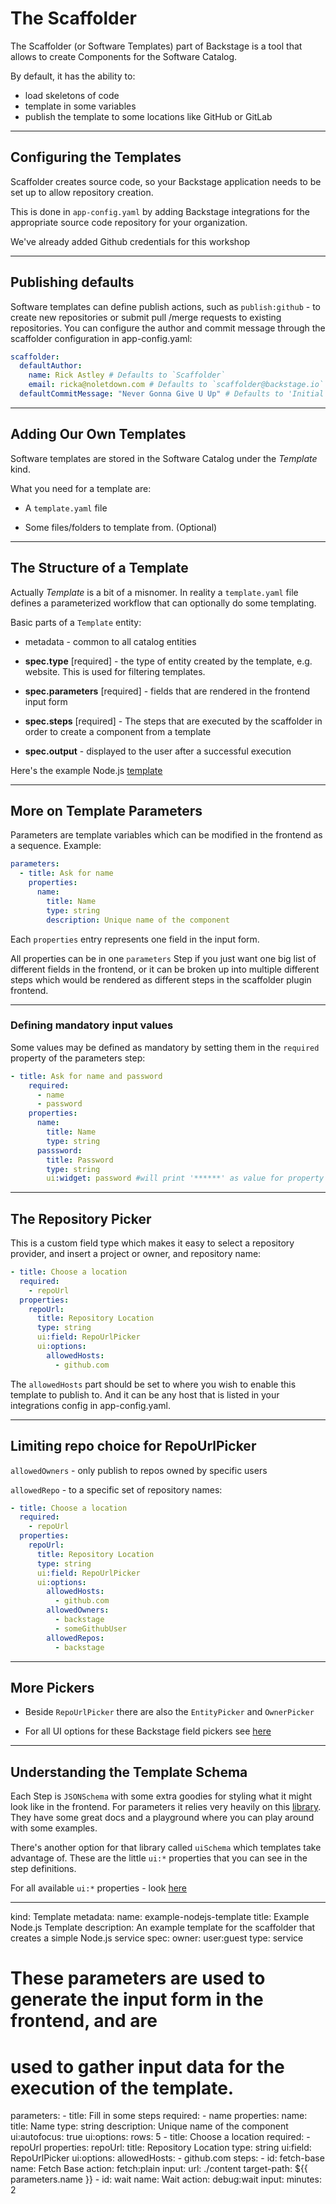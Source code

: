 # The Scaffolder

The Scaffolder (or Software Templates) part of Backstage is a tool that allows to create Components for the Software Catalog.

By default, it has the ability to:
- load skeletons of code
- template in some variables
- publish the template to some locations like GitHub or GitLab

---

## Configuring the Templates

Scaffolder creates source code, so your Backstage application needs to be set up to allow repository creation.

This is done in `app-config.yaml` by adding Backstage integrations for the appropriate source code repository for your organization.

We've already added Github credentials for this workshop

---

## Publishing defaults

Software templates can define publish actions, such as `publish:github` - to create new repositories or submit pull /merge requests to existing repositories. You can configure the author and commit message through the scaffolder configuration in app-config.yaml:
```yaml
scaffolder:
  defaultAuthor:
    name: Rick Astley # Defaults to `Scaffolder`
    email: ricka@noletdown.com # Defaults to `scaffolder@backstage.io`
  defaultCommitMessage: "Never Gonna Give U Up" # Defaults to 'Initial commit'
```
---

## Adding Our Own Templates

Software templates are stored in the Software Catalog under the *Template* kind.

What you need for a template are:

- A `template.yaml` file

- Some files/folders to template from. (Optional)

---

## The Structure of a Template

Actually *Template* is a bit of a misnomer. In reality a `template.yaml` file defines a parameterized workflow that can optionally do some templating.

Basic parts of a `Template` entity:

- metadata - common to all catalog entities

- **spec.type** [required] - the type of entity created by the template, e.g. website. This is used for filtering templates.

- **spec.parameters** [required] - fields that are rendered in the frontend input form

- **spec.steps** [required] - The steps that are executed by the scaffolder in order to create a component from a template

- **spec.output** - displayed to the user after a successful execution

Here's the example Node.js [template](https://github.com/backstage/backstage/blob/master/packages/create-app/templates/default-app/examples/template/template.yaml)

---

## More on Template Parameters

Parameters are template variables which can be modified in the frontend as a sequence. Example:
```yaml
parameters:
  - title: Ask for name
    properties:
      name:
        title: Name
        type: string
        description: Unique name of the component
```

Each `properties` entry represents one field in the input form.

All properties can be in one `parameters` Step if you just want one big list of different fields in the frontend, or it can be broken up into multiple different steps which would be rendered as different steps in the scaffolder plugin frontend.

---

### Defining mandatory input values

Some values may be defined as mandatory by setting them in the `required` property of the parameters step:

```yaml
- title: Ask for name and password
    required:
      - name
      - password
    properties:
      name:
        title: Name
        type: string
      passsword:
        title: Password
        type: string
        ui:widget: password #will print '******' as value for property 'password'
```

---

## The Repository Picker

This is a custom field type which makes it easy to select a repository provider, and insert a project or owner, and repository name:

```yaml
- title: Choose a location
  required:
    - repoUrl
  properties:
    repoUrl:
      title: Repository Location
      type: string
      ui:field: RepoUrlPicker
      ui:options:
        allowedHosts:
          - github.com
```

The `allowedHosts` part should be set to where you wish to enable this template to publish to. And it can be any host that is listed in your integrations config in app-config.yaml.

---

## Limiting repo choice for RepoUrlPicker

`allowedOwners` - only publish to repos owned by specific users

`allowedRepo` - to a specific set of repository names:

```yaml
- title: Choose a location
  required:
    - repoUrl
  properties:
    repoUrl:
      title: Repository Location
      type: string
      ui:field: RepoUrlPicker
      ui:options:
        allowedHosts:
          - github.com
        allowedOwners:
          - backstage
          - someGithubUser
        allowedRepos:
          - backstage
```
---

## More Pickers

- Beside `RepoUrlPicker` there are also the `EntityPicker` and `OwnerPicker`

- For all UI options for these Backstage field pickers see [here](https://backstage.io/docs/features/software-templates/ui-options-examples/)


---


## Understanding the Template Schema

Each Step is `JSONSchema` with some extra goodies for styling what it might look like in the frontend. For parameters it relies very heavily on this [library](https://github.com/rjsf-team/react-jsonschema-form). They have some great docs and a playground where you can play around with some examples.

There's another option for that library called `uiSchema` which templates take advantage of. These are the little `ui:*` properties that you can see in the step definitions.

For all available `ui:*` properties - look [here](https://rjsf-team.github.io/react-jsonschema-form/docs/api-reference/uiSchema)

---



kind: Template
metadata:
  name: example-nodejs-template
  title: Example Node.js Template
  description: An example template for the scaffolder that creates a simple Node.js service
spec:
  owner: user:guest
  type: service

  # These parameters are used to generate the input form in the frontend, and are
  # used to gather input data for the execution of the template.
  parameters:
    - title: Fill in some steps
      required:
        - name
      properties:
        name:
          title: Name
          type: string
          description: Unique name of the component
          ui:autofocus: true
          ui:options:
            rows: 5
    - title: Choose a location
      required:
        - repoUrl
      properties:
        repoUrl:
          title: Repository Location
          type: string
          ui:field: RepoUrlPicker
          ui:options:
            allowedHosts:
              - github.com
  steps:
    - id: fetch-base
      name: Fetch Base
      action: fetch:plain
      input:
        url: ./content
        target-path: ${{ parameters.name }}
    - id: wait
      name: Wait
      action: debug:wait
      input:
        minutes: 2

